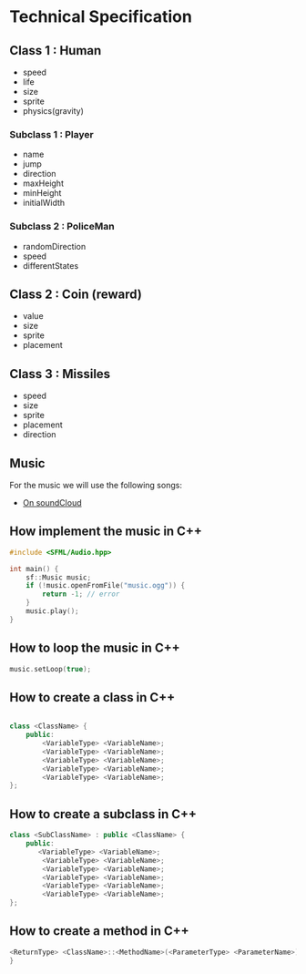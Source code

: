 # Technical Specification

## Class 1 : Human

- speed
- life
- size
- sprite
- physics(gravity)

### Subclass 1 : Player

- name
- jump
- direction
- maxHeight
- minHeight
- initialWidth

### Subclass 2 : PoliceMan

- randomDirection
- speed
- differentStates

## Class 2 : Coin (reward)

- value
- size
- sprite
- placement

## Class 3 : Missiles

- speed
- size
- sprite
- placement
- direction

## Music

For the music we will use the following songs:

- [On soundCloud](https://on.soundcloud.com/MMTPRLJ4Lrom9nrFA)

## How implement the music in C++

```cpp
#include <SFML/Audio.hpp>

int main() {
    sf::Music music;
    if (!music.openFromFile("music.ogg")) {
        return -1; // error
    }
    music.play();
}
```

## How to loop the music in C++

```cpp
music.setLoop(true);
```

## How to create a class in C++

```cpp

class <ClassName> {
    public:
        <VariableType> <VariableName>;
        <VariableType> <VariableName>;
        <VariableType> <VariableName>;
        <VariableType> <VariableName>;
        <VariableType> <VariableName>;
};
```

## How to create a subclass in C++

```cpp
class <SubClassName> : public <ClassName> {
    public:
       <VariableType> <VariableName>;
        <VariableType> <VariableName>;
        <VariableType> <VariableName>;
        <VariableType> <VariableName>;
        <VariableType> <VariableName>;
        <VariableType> <VariableName>;
};
```

## How to create a method in C++

```cpp
<ReturnType> <ClassName>::<MethodName>(<ParameterType> <ParameterName>) {
}
```
